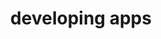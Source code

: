 ---
type: docs
title: "developing apps"
linkTitle: "developing apps"
description: "Learn about developing Radius apps"
weight: 30
---